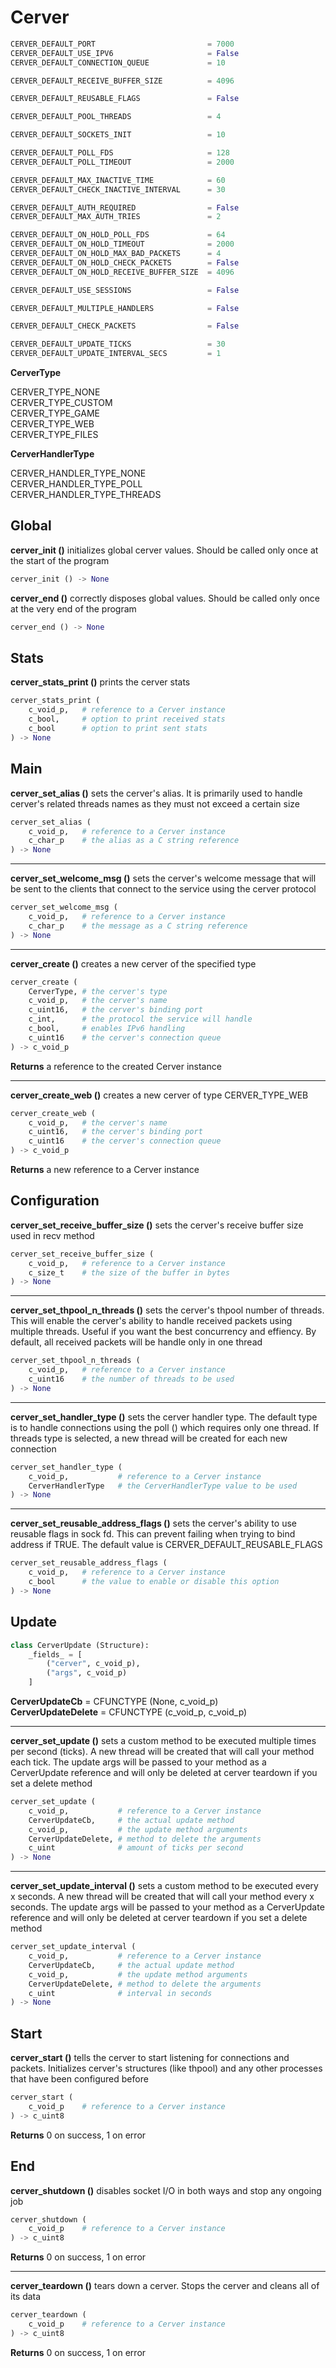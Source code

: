 # Cerver

``` python
CERVER_DEFAULT_PORT                         = 7000
CERVER_DEFAULT_USE_IPV6                     = False
CERVER_DEFAULT_CONNECTION_QUEUE             = 10

CERVER_DEFAULT_RECEIVE_BUFFER_SIZE          = 4096

CERVER_DEFAULT_REUSABLE_FLAGS               = False

CERVER_DEFAULT_POOL_THREADS                 = 4

CERVER_DEFAULT_SOCKETS_INIT                 = 10

CERVER_DEFAULT_POLL_FDS                     = 128
CERVER_DEFAULT_POLL_TIMEOUT                 = 2000

CERVER_DEFAULT_MAX_INACTIVE_TIME            = 60
CERVER_DEFAULT_CHECK_INACTIVE_INTERVAL      = 30

CERVER_DEFAULT_AUTH_REQUIRED                = False
CERVER_DEFAULT_MAX_AUTH_TRIES               = 2

CERVER_DEFAULT_ON_HOLD_POLL_FDS             = 64
CERVER_DEFAULT_ON_HOLD_TIMEOUT              = 2000
CERVER_DEFAULT_ON_HOLD_MAX_BAD_PACKETS      = 4
CERVER_DEFAULT_ON_HOLD_CHECK_PACKETS        = False
CERVER_DEFAULT_ON_HOLD_RECEIVE_BUFFER_SIZE  = 4096

CERVER_DEFAULT_USE_SESSIONS                 = False

CERVER_DEFAULT_MULTIPLE_HANDLERS            = False

CERVER_DEFAULT_CHECK_PACKETS                = False

CERVER_DEFAULT_UPDATE_TICKS                 = 30
CERVER_DEFAULT_UPDATE_INTERVAL_SECS         = 1
```

**CerverType**

CERVER_TYPE_NONE \
CERVER_TYPE_CUSTOM \
CERVER_TYPE_GAME \
CERVER_TYPE_WEB \
CERVER_TYPE_FILES

**CerverHandlerType**

CERVER_HANDLER_TYPE_NONE \
CERVER_HANDLER_TYPE_POLL \
CERVER_HANDLER_TYPE_THREADS

## Global

**cerver_init ()** initializes global cerver values. Should be called only once at the start of the program

``` python
cerver_init () -> None
```

**cerver_end ()** correctly disposes global values. Should be called only once at the very end of the program

``` python
cerver_end () -> None
```

## Stats

**cerver_stats_print ()** prints the cerver stats

``` python
cerver_stats_print (
    c_void_p,   # reference to a Cerver instance
    c_bool,     # option to print received stats
    c_bool      # option to print sent stats
) -> None
```

## Main

**cerver_set_alias ()** sets the cerver's alias. It is primarily used to handle cerver's related threads names as they must not exceed a certain size

``` python
cerver_set_alias (
    c_void_p,   # reference to a Cerver instance
    c_char_p    # the alias as a C string reference
) -> None
```

---

**cerver_set_welcome_msg ()** sets the cerver's welcome message that will be sent to the clients that connect to the service using the cerver protocol

``` python
cerver_set_welcome_msg (
    c_void_p,   # reference to a Cerver instance
    c_char_p    # the message as a C string reference
) -> None
```

---

**cerver_create ()** creates a new cerver of the specified type

``` python
cerver_create (
    CerverType, # the cerver's type
    c_void_p,   # the cerver's name
    c_uint16,   # the cerver's binding port
    c_int,      # the protocol the service will handle
    c_bool,     # enables IPv6 handling
    c_uint16    # the cerver's connection queue
) -> c_void_p
```

**Returns** a reference to the created Cerver instance

---

**cerver_create_web ()** creates a new cerver of type CERVER_TYPE_WEB

``` python
cerver_create_web (
    c_void_p,   # the cerver's name
    c_uint16,   # the cerver's binding port
    c_uint16    # the cerver's connection queue
) -> c_void_p
```

**Returns** a new reference to a Cerver instance

## Configuration

**cerver_set_receive_buffer_size ()** sets the cerver's receive buffer size used in recv method

``` python
cerver_set_receive_buffer_size (
    c_void_p,   # reference to a Cerver instance
    c_size_t    # the size of the buffer in bytes
) -> None
```

---

**cerver_set_thpool_n_threads ()** sets the cerver's thpool number of threads. This will enable the cerver's ability to handle received packets using multiple threads. Useful if you want the best concurrency and effiency. By default, all received packets will be handle only in one thread

``` python
cerver_set_thpool_n_threads (
    c_void_p,   # reference to a Cerver instance
    c_uint16    # the number of threads to be used
) -> None
```

---

**cerver_set_handler_type ()** sets the cerver handler type. The default type is to handle connections using the poll () which requires only one thread. If threads type is selected, a new thread will be created for each new connection

``` python
cerver_set_handler_type (
    c_void_p,           # reference to a Cerver instance
    CerverHandlerType   # the CerverHandlerType value to be used
) -> None
```

---

**cerver_set_reusable_address_flags ()** sets the cerver's ability to use reusable flags in sock fd. This can prevent failing when trying to bind address if TRUE. The default value is CERVER_DEFAULT_REUSABLE_FLAGS

``` python
cerver_set_reusable_address_flags (
    c_void_p,   # reference to a Cerver instance
    c_bool      # the value to enable or disable this option
) -> None
```

## Update

``` python
class CerverUpdate (Structure):
	_fields_ = [
		("cerver", c_void_p),
		("args", c_void_p)
	]
```

**CerverUpdateCb** = CFUNCTYPE (None, c_void_p) \
**CerverUpdateDelete** = CFUNCTYPE (c_void_p, c_void_p)

---

**cerver_set_update ()** sets a custom method to be executed multiple times per second (ticks). A new thread will be created that will call your method each tick. The update args will be passed to your method as a CerverUpdate reference and will only be deleted at cerver teardown if you set a delete method

``` python
cerver_set_update (
    c_void_p,           # reference to a Cerver instance
    CerverUpdateCb,     # the actual update method
    c_void_p,           # the update method arguments
    CerverUpdateDelete, # method to delete the arguments
    c_uint              # amount of ticks per second
) -> None
```

---

**cerver_set_update_interval ()** sets a custom method to be executed every x seconds. A new thread will be created that will call your method every x seconds. The update args will be passed to your method as a CerverUpdate reference and will only be deleted at cerver teardown if you set a delete method

``` python
cerver_set_update_interval (
    c_void_p,           # reference to a Cerver instance
    CerverUpdateCb,     # the actual update method
    c_void_p,           # the update method arguments
    CerverUpdateDelete, # method to delete the arguments
    c_uint              # interval in seconds
) -> None
```

## Start

**cerver_start ()** tells the cerver to start listening for connections and packets. Initializes cerver's structures (like thpool) and any other processes that have been configured before

``` python
cerver_start (
    c_void_p    # reference to a Cerver instance
) -> c_uint8
```

**Returns** 0 on success, 1 on error

## End

**cerver_shutdown ()** disables socket I/O in both ways and stop any ongoing job

``` python
cerver_shutdown (
    c_void_p    # reference to a Cerver instance
) -> c_uint8
```

**Returns** 0 on success, 1 on error

---

**cerver_teardown ()** tears down a cerver. Stops the cerver and cleans all of its data

``` python
cerver_teardown (
    c_void_p    # reference to a Cerver instance
) -> c_uint8
```

**Returns** 0 on success, 1 on error
